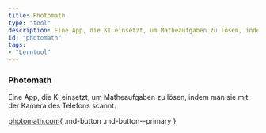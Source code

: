 ```yaml
---
title: Photomath
type: "tool"
description: Eine App, die KI einsetzt, um Matheaufgaben zu lösen, indem man sie mit der Kamera des Telefons scannt.
id: "photomath"
tags:
- "Lerntool"
---
```


### Photomath

Eine App, die KI einsetzt, um Matheaufgaben zu lösen, indem man sie mit der Kamera des Telefons scannt.

[photomath.com](https://www.photomath.com/en/){ .md-button .md-button--primary } 
